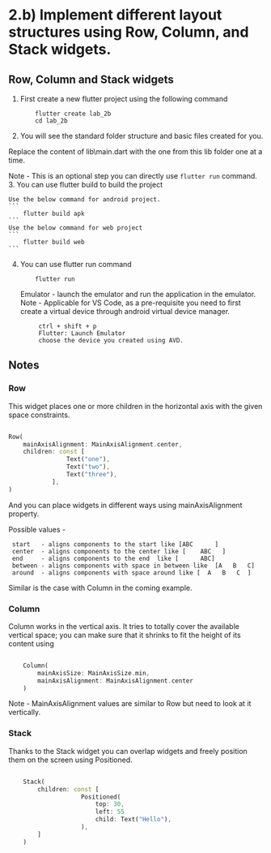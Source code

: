 # 2.b) Implement different layout structures using Row, Column, and Stack widgets.
## Row, Column and Stack widgets

1. First create a new flutter project using the following command 

    ```
        flutter create lab_2b 
        cd lab_2b
    ```

2. You will see the standard folder structure and basic files created for you.

Replace the content of lib\main.dart with the one from this lib folder one at a time.

Note - This is an optional step you can directly use `flutter run` command.
3. You can use flutter build to build the project 

    Use the below command for android project.
    ```
        flutter build apk 
    ```
    Use the below command for web project
    ```
        flutter build web
    ```

4. You can use flutter run command

    ```
        flutter run
    ```

   Emulator - launch the emulator and run the application in the emulator.
   Note - Applicable for VS Code, as a pre-requisite you need to 
   first create a virtual device through android virtual device manager.
   ``` 
        ctrl + shift + p
        Flutter: Launch Emulator 
        choose the device you created using AVD.
   ```

## Notes 

### Row 

This widget places one or more children in the horizontal axis with the given space constraints.

```dart

Row(
    mainAxisAlignment: MainAxisAlignment.center,
    children: const [
                Text("one"),
                Text("two"),
                Text("three"),
            ],
)   

```

And you can place widgets in different ways using mainAxisAlignment property.

Possible values - 

     start   - aligns components to the start like [ABC      ] 
     center  - aligns components to the center like [    ABC   ]
     end     - aligns components to the end  like [      ABC]
     between - aligns components with space in between like  [A   B   C]
     around  - aligns components with space around like [  A   B   C  ]

Similar is the case with Column in the coming example.     

### Column

Column works in the vertical axis. It tries to totally cover the available vertical space; you can make sure that it shrinks to fit the height of its content using 

```dart

    Column(
        mainAxisSize: MainAxisSize.min,
        mainAxisAlignment: MainAxisAlignment.center
    )

```
Note - MainAxisAlignment values are similar to Row but need to look at it vertically.

### Stack 

Thanks to the Stack widget you can overlap widgets and freely position them on the screen using Positioned.

```dart

    Stack(
        children: const [
                    Positioned(
                        top: 30,
                        left: 55
                        child: Text("Hello"),
                    ),
        ]
    )
    
```

